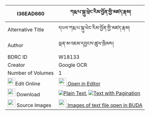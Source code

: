 |I36EAD660|ཀརྨ་པ་སྐུ་ཕྲེང་རིམ་བྱོན་གྱི་མཛད་རྣམ། 
| --- | --- 
|Alternative Title |དཔལ་ཀརྨ་པ་སྐུ་ཕེང་རིམ་བྱོན་གྱི་མཛད་རྣམ།
|Author| ལྡན་མ་འཇམ་དབྱངས་ཚུལ་ཁྲིམས།
|BDRC ID | W18133
|Creator | Google OCR
|Number of Volumes| 1
|<img width="25" src="https://img.icons8.com/color/25/000000/edit-property.png">Edit Online| [<img width="25" src="https://avatars.githubusercontent.com/u/45091458?s=200&v=4"> Open in Editor](http://editor.openpecha.org/I36EAD660)
|<img width="25" src="https://img.icons8.com/fluent/48/000000/download-2.png"/>  Download | [![](https://img.icons8.com/color/20/000000/txt.png)Plain Text](https://github.com/Openpecha/I36EAD660/releases/download/v1/karmapa_kutreng_rimjon_gyi_dze_plain_I36EAD660.zip), [![](https://img.icons8.com/color/20/000000/txt.png)Text with Pagination](https://github.com/Openpecha/I36EAD660/releases/download/v1/karmapa_kutreng_rimjon_gyi_dze_pages_I36EAD660.zip)
|<img width="25" src="https://img.icons8.com/plasticine/100/000000/pictures-folder.png"/>  Source Images | [<img width="25" src="https://library.bdrc.io/icons/BUDA-small.svg"> Images of text file open in BUDA](https://library.bdrc.io/show/bdr:W18133)